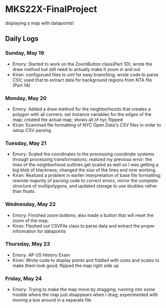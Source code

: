 # MKS22X-FinalProject
displaying a map with datapoints!


## Daily Logs
### Sunday, May 19
- Emory: Started to work on the ZoomButton class(Part 1D); wrote the draw method but still need to actually make it zoom in and out
- Kiran: configurued files to uml for easy branching; wrote code to parse CSV; used that to extract data for background regions from NTA file (Part 1A)

### Monday, May 20
- Emory: Added a draw method for the neighborhoods that creates a polygon with all corners; set instance variables for the edges of the map; created the actual map; shows all of nyc flipped
- Kiran: Examined file formatting of NYC Open Data's CSV files in order to setup CSV parsing

### Tuesday, May 21
- Emory: Scaled the coordinates to the processing coordinate systems through processing transformations; realized my previous error: the lines of the neighborhood outlines get scaled as well so I was getting a big blob of blackness; changed the size of the lines and now working.
- Kiran: Realized a problem in earlier interpretation of base file formatting; rewrote majority of parsing code to correct errors, mirror the complete structure of multipolygons, and updated storage to use doubles rather than floats.

### Wednesday, May 22
- Emory: Finished zoom buttons; also made a button that will reset the zoom of the map;
- Kiran: Fleshed out CSVFile class to parse data and extract the proper information for datapoints

### Thursday, May 23
- Emory: AP US History Exam
- Kiran: Wrote code to display points and fiddled with sizes and scales to make them look good; flipped the map right side up


### Friday, May 24
- Emory: Trying to make the map move by dragging; running into some trouble where the map just disappears when I drag; experimented with moving a box around in a separate file
